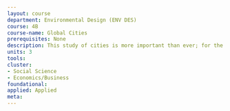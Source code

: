 ```yaml
---
layout: course 
department: Environmental Design (ENV DES)
course: 4B
course-name: Global Cities
prerequisites: None
description: This study of cities is more important than ever; for the first time in history more people live in urban than rural areas, and cities will account for all of the world's population growth for at least the next half-century. We will explore the challenges facing global cities in the 21st Century and expose students to some of the key texts, theories, and methods of inquiry that shape the built environment, from the human scale of home and community to the regional scale of the megacity.
units: 3
tools: 
cluster:
- Social Science
- Economics/Business
foundational: 
applied: Applied
meta: 
---
```


